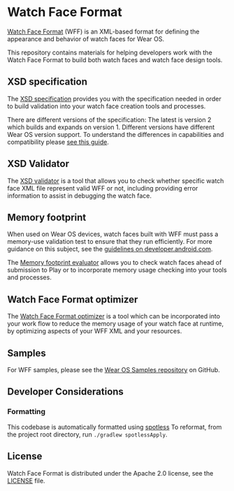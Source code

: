 # Watch Face Format

[Watch Face Format][wff] (WFF) is an XML-based format for defining the appearance and
behavior of watch faces for Wear OS.

This repository contains materials for helping developers work with the Watch
Face Format to build both watch faces and watch face design tools.

## XSD specification

The [XSD specification][xsd-specs] provides you with the specification needed in
order to build validation into your watch face creation tools and processes.

There are different versions of the specification: The latest is version 2 which
builds and expands on version 1. Different versions have different Wear OS
version support. To understand the differences in capabilities and compatibility
please [see this guide][wff-features].

## XSD Validator

The [XSD validator][xsd-validator] is a tool that allows you to check whether
specific watch face XML file represent valid WFF or not, including providing
error information to assist in debugging the watch face.

## Memory footprint

When used on Wear OS devices, watch faces built with WFF must pass a memory-use
validation test to ensure that they run efficiently. For more guidance on this
subject, see the [guidelines on developer.android.com][wff-optimize].

The [Memory footprint evaluator][memory-footprint] allows you to check watch
faces ahead of submission to Play or to incorporate memory usage checking into
your tools and processes.

## Watch Face Format optimizer

The [Watch Face Format optimizer][optimizer] is a tool which can be incorporated
into your work flow to reduce the memory usage of your watch face at runtime, by
optimizing aspects of your WFF XML and your resources.

## Samples

For WFF samples, please see the [Wear OS Samples repository][samples] on GitHub.

## Developer Considerations

### Formatting

This codebase is automatically formatted using [spotless](https://github.com/diffplug/spotless) To
reformat, from the project root directory, run `./gradlew spotlessApply`.

## License

Watch Face Format is distributed under the Apache 2.0 license, see the
[LICENSE][license] file.

[license]: LICENSE.txt
[memory-footprint]: play-validations
[wff-optimize]: https://developer.android.com/training/wearables/wff/memory-usage
[wff]: https://developer.android.com/training/wearables/wff/
[samples]: https://github.com/android/wear-os-samples/tree/main/WatchFaceFormat
[xsd-specs]: third_party/wff/specification/documents/1/
[xsd-validator]: third_party/wff/README.md
[wff-features]: https://developer.android.com/training/wearables/wff/features
[optimizer]: tools/wff-optimizer/
